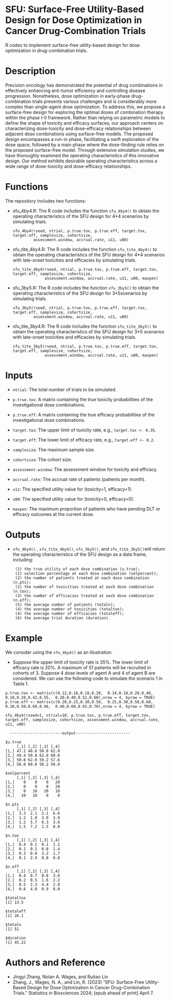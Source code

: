 # SFU: Surface-Free Utility-Based Design for Dose Optimization in Cancer Drug-Combination Trials

R codes to implement surface-free utility-based design for dose optimization in drug-combination trials.

# Description

Precision oncology has demonstrated the potential of drug combinations in effectively enhancing anti-tumor efficiency and controlling disease progression. Nonetheless, dose optimization in early-phase drug-combination trials presents various challenges and is considerably more complex than single-agent dose optimization. To address this, we propose a surface-free design for exploring the optimal doses of combination therapy within the phase I-II framework. Rather than relying on parametric models to define the shape of toxicity and efficacy surfaces, our approach centers on characterizing dose-toxicity and dose-efficacy relationships between adjacent dose combinations using surface-free models. The proposed design encompasses a run-in phase, facilitating a swift exploration of the dose space, followed by a main phase where the dose-finding rule relies on the proposed surface-free model. Through extensive simulation studies, we have thoroughly examined the operating characteristics of this innovative design. Our method exhibits desirable operating characteristics across a wide range of dose-toxicity and dose-efficacy relationships.

# Functions

The repository includes two functions:

- sfu_4by4.R: The R code includes the function ```sfu_4by4()``` to obtain the operating characteristics of the SFU design for 4*4 scenarios by simulating trials.
  
  ```rscript
  sfu_4by4(rseed, ntrial, p.true.tox, p.true.eff, target.tox, target.eff, samplesize, cohortsize, 
           assessment.window, accrual.rate, u11, u00)
  ```

- sfu_tite_4by4.R: The R code includes the function `sfu_tite_4by4()` to obtain the operating characteristics of the SFU design for 4*4 scenarios with late-onset toxicities and efficacies by simulating trials.
  
  ```rscript
  sfu_tite_4by4(rseed, ntrial, p.true.tox, p.true.eff, target.tox, target.eff, samplesize, cohortsize, 
                assessment.window, accrual.rate, u11, u00, maxpen)
  ```

- sfu_3by5.R: The R code includes the function `sfu_3by5()` to obtain the operating characteristics of the SFU design for 3*5scenarios by simulating trials.
  
  ```rscript
  sfu_3by5(rseed, ntrial, p.true.tox, p.true.eff, target.tox, target.eff, samplesize, cohortsize, 
           assessment.window, accrual.rate, u11, u00)
  ```

- sfu_tite_3by4.R: The R code includes the function `sfu_tite_3by5()` to obtain the operating characteristics of the SFU design for 3*5 scenarios with late-onset toxicities and efficacies by simulating trials.
  
  ```rscript
  sfu_tite_3by5(rseed, ntrial, p.true.tox, p.true.eff, target.tox, target.eff, samplesize, cohortsize, 
                assessment.window, accrual.rate, u11, u00, maxpen)
  ```

# Inputs

- `ntrial`: The total number of trials to be simulated.

- `p.true.tox`: A matrix containing the true toxicity probabilities of the investigational dose combinations.

- `p.true.eff`: A matrix containing the true efficacy probabilities of the investigational dose combinations.

- `target.tox`: The upper limit of toxicity rate, e.g., `target.tox <- 0.35`.

- `target.eff`: The lower limit of efficacy rate, e.g., `target.eff <- 0.2`.

- `samplesize`: The maximum sample size.

- `cohortsize`: The cohort size.

- `assessment.window`: The assessment window for toxicity and efficacy.

- `accrual.rate`: The accrual rate of patients (patients per month).

- `u11`: The specified utility value for (toxicity=1, efficacy=1).

- `u00`: The specified utility value for (toxicity=0, efficacy=0).

- `maxpen`: The maximum proportion of patients who have pending DLT or efficacy outcomes at the current dose.

# Outputs

- `sfu_4by4()` , `sfu_tite_4by4()`, `sfu_3by5()`, and `sfu_tite_3by5()`will return the operating characteristics of the SFU design as a data frame, including:
  
  ```
   (1) the true utility of each dose combination (u.true);  
   (2) selection percentage at each dose combination (selpercent);  
   (2) the number of patients treated at each dose combination (n.pts);
   (2) the number of toxicities treated at each dose combination (n.tox);  
   (3) the number of efficacies treated at each dose combination (n.eff);
   (5) the average number of patients (totaln);    
   (4) the average number of toxicities (totaltox);  
   (4) the average number of efficacies (totaleff);  
   (6) the average trial duration (duration).
  ```

# Example

We consider using the `sfu_4by4()` as an illustration.

- Suppose the upper limit of toxicity rate is 35%. The lower limit of efficacy rate is 20%. A maximum of 51 patients will be recruited in cohorts of 3. Suppose 4 dose levels of agent A and 4 of agent B are considered. We can use the following code to simulate the scenario 1 in Table 1.

```rscript
p.true.tox <- matrix(c(0.12,0.16,0.18,0.20,  0.14,0.18,0.20,0.40,  0.18,0.20,0.42,0.55,  0.20,0.40,0.52,0.60),nrow = 4, byrow = TRUE)
p.true.eff <- matrix(c(0.20,0.25,0.30,0.50,  0.25,0.30,0.50,0.60,  0.30,0.50,0.60,0.66,  0.40,0.60,0.65,0.70),nrow = 4, byrow = TRUE)

sfu_4by4(rseed=1, ntrial=10, p.true.tox, p.true.eff, target.tox, target.eff, samplesize, cohortsize, assessment.window, accrual.rate, u11, u00)

  -----------------------output------------------------

$u.true
     [,1] [,2] [,3] [,4]
[1,] 47.2 48.6 50.8 62.0
[2,] 49.4 50.8 62.0 60.0
[3,] 50.8 62.0 59.2 57.6
[4,] 56.0 60.0 58.2 58.0

$selpercent
     [,1] [,2] [,3] [,4]
[1,]    0    0    0   20
[2,]    0    0    0   20
[3,]    0   10   20   10
[4,]   10   10    0    0

$n.pts
     [,1] [,2] [,3] [,4]
[1,]  3.3  2.1  2.1  6.6
[2,]  1.2  1.8  3.0  3.9
[3,]  1.2  5.7  6.3  3.6
[4,]  1.5  7.2  1.5  0.0

$n.tox
     [,1] [,2] [,3] [,4]
[1,]  0.4  0.1  0.1  1.1
[2,]  0.1  0.2  0.8  1.4
[3,]  0.3  0.8  3.2  1.7
[4,]  0.1  2.4  0.8  0.0

$n.eff
     [,1] [,2] [,3] [,4]
[1,]  0.4  0.7  0.6  3.6
[2,]  0.2  0.5  1.6  2.2
[3,]  0.5  2.3  4.4  2.8
[4,]  0.6  4.8  0.9  0.0

$totaltox
[1] 13.5

$totaleff
[1] 26.1

$totaln
[1] 51

$duration
[1] 45.22
```

# Authors and Reference

* Jingyi Zhang, Nolan A. Wages, and Ruitao Lin
* Zhang, J., Wages, N. A., and Lin, R. (2023) “SFU: Surface-Free Utility-Based Design for Dose Optimization in Cancer Drug-Combination Trials.” Statistics in Biosciences 2024; [epub ahead of print] April 7.
